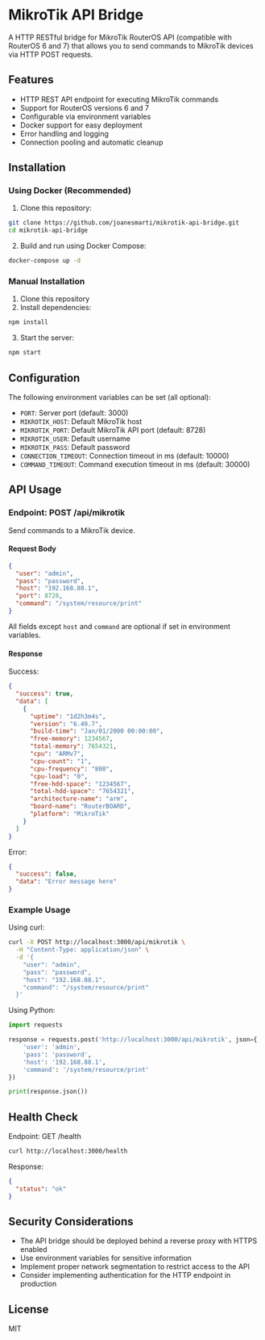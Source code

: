 # MikroTik API Bridge

A HTTP RESTful bridge for MikroTik RouterOS API (compatible with RouterOS 6 and 7) that allows you to send commands to MikroTik devices via HTTP POST requests.

## Features

- HTTP REST API endpoint for executing MikroTik commands
- Support for RouterOS versions 6 and 7
- Configurable via environment variables
- Docker support for easy deployment
- Error handling and logging
- Connection pooling and automatic cleanup

## Installation

### Using Docker (Recommended)

1. Clone this repository:
```bash
git clone https://github.com/joanesmarti/mikrotik-api-bridge.git
cd mikrotik-api-bridge
```

2. Build and run using Docker Compose:
```bash
docker-compose up -d
```

### Manual Installation

1. Clone this repository
2. Install dependencies:
```bash
npm install
```

3. Start the server:
```bash
npm start
```

## Configuration

The following environment variables can be set (all optional):

- `PORT`: Server port (default: 3000)
- `MIKROTIK_HOST`: Default MikroTik host
- `MIKROTIK_PORT`: Default MikroTik API port (default: 8728)
- `MIKROTIK_USER`: Default username
- `MIKROTIK_PASS`: Default password
- `CONNECTION_TIMEOUT`: Connection timeout in ms (default: 10000)
- `COMMAND_TIMEOUT`: Command execution timeout in ms (default: 30000)

## API Usage

### Endpoint: POST /api/mikrotik

Send commands to a MikroTik device.

#### Request Body

```json
{
  "user": "admin",
  "pass": "password",
  "host": "192.168.88.1",
  "port": 8728,
  "command": "/system/resource/print"
}
```

All fields except `host` and `command` are optional if set in environment variables.

#### Response

Success:
```json
{
  "success": true,
  "data": [
    {
      "uptime": "1d2h3m4s",
      "version": "6.49.7",
      "build-time": "Jan/01/2000 00:00:00",
      "free-memory": 1234567,
      "total-memory": 7654321,
      "cpu": "ARMv7",
      "cpu-count": "1",
      "cpu-frequency": "800",
      "cpu-load": "0",
      "free-hdd-space": "1234567",
      "total-hdd-space": "7654321",
      "architecture-name": "arm",
      "board-name": "RouterBOARD",
      "platform": "MikroTik"
    }
  ]
}
```

Error:
```json
{
  "success": false,
  "data": "Error message here"
}
```

### Example Usage

Using curl:
```bash
curl -X POST http://localhost:3000/api/mikrotik \
  -H "Content-Type: application/json" \
  -d '{
    "user": "admin",
    "pass": "password",
    "host": "192.168.88.1",
    "command": "/system/resource/print"
  }'
```

Using Python:
```python
import requests

response = requests.post('http://localhost:3000/api/mikrotik', json={
    'user': 'admin',
    'pass': 'password',
    'host': '192.168.88.1',
    'command': '/system/resource/print'
})

print(response.json())
```

## Health Check

Endpoint: GET /health
```bash
curl http://localhost:3000/health
```

Response:
```json
{
  "status": "ok"
}
```

## Security Considerations

- The API bridge should be deployed behind a reverse proxy with HTTPS enabled
- Use environment variables for sensitive information
- Implement proper network segmentation to restrict access to the API
- Consider implementing authentication for the HTTP endpoint in production

## License

MIT
